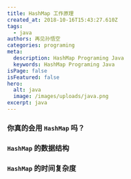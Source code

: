 ```yaml
---
title: HashMap 工作原理
created_at: 2018-10-16T15:43:27.610Z
tags:
  - java
authors: 再见孙悟空
categories: programing
meta:
  description: HashMap Programing Java
  keywords: HashMap Programing Java
isPage: false
isFeatured: false
hero:
  alt: java
  image: /images/uploads/java.png
excerpt: java
---
```


### 你真的会用 `HashMap` 吗？

### `HashMap` 的数据结构

### `HashMap` 的时间复杂度
